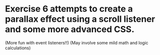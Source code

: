 # Exercise 6 attempts to create a parallax effect using a scroll listener and some more advanced CSS.
(More fun with event listeners!!) (May involve some mild math and logic calculations)